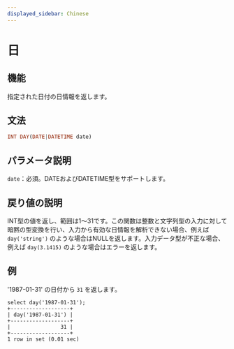 ```yaml
---
displayed_sidebar: Chinese
---
```


# 日

## 機能

指定された日付の日情報を返します。

## 文法

```Haskell
INT DAY(DATE|DATETIME date)
```

## パラメータ説明

`date`：必須。DATEおよびDATETIME型をサポートします。

## 戻り値の説明

INT型の値を返し、範囲は1〜31です。この関数は整数と文字列型の入力に対して暗黙の型変換を行い、入力から有効な日情報を解析できない場合、例えば `day('string')` のような場合はNULLを返します。入力データ型が不正な場合、例えば `day(3.1415)` のような場合はエラーを返します。

## 例

'1987-01-31' の日付から `31` を返します。

```Plain Text
select day('1987-01-31');
+-------------------+
| day('1987-01-31') |
+-------------------+
|                31 |
+-------------------+
1 row in set (0.01 sec)
```
